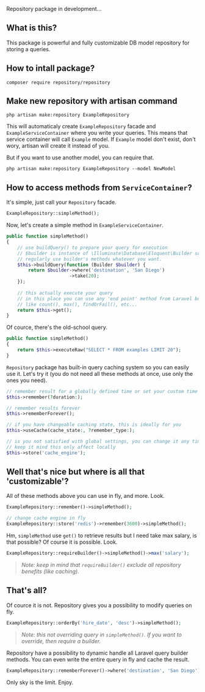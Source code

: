 Repository package in development...

What is this?
-
This package is powerful and fully customizable DB model repository for storing a queries.

How to intall package?
--
```
composer require repository/repository
```

Make new repository with artisan command
--
```
php artisan make:repository ExampleRepository
```
This will automaticaly create `ExampleRepository` facade and `ExampleServiceContainer` where you write your queries. This means that service container will call `Example` model. If `Example` model don't exist, don't wory, artisan will create it instead of you.

But if you want to use another model, you can require that.
```
php artisan make:repository ExampleRepository --model NewModel
```

How to access methods from `ServiceContainer`?
--

It's simple, just call your `Repository` facade.
```php
ExampleRepository::simpleMethod();
```

Now, let's create a simple method in `ExampleServiceContainer`.
```php
public function simpleMethod()
{
    // use buildQuery() to prepare your query for execution
    // $builder is instance of \Illuminate\Database\Eloquent\Builder so you can 
    // regularly use builder's methods whatever you want.
    $this->buildQuery(function (Builder $builder) {
        return $builder->where('destination', 'San Diego')
                       ->take(20);
    });
    
    // this actually execute your query
    // in this place you can use any 'end point' method from Laravel builder
    // like count(), max(), findOrFail(), etc...
    return $this->get();
}
```

Of cource, there's the old-school query.
```php
public function simpleMethod()
{
    return $this->executeRaw("SELECT * FROM examples LIMIT 20");
}
```

`Repository` package has built-in query caching system so you can easily use it.
Let's try it (you do not need all these methods at once, use only the ones you need).
```php
// remember result for a globally defined time or set your custom time
$this->remember(?duration:);

// remember results forever
$this->rememberForever();

// if you have changeable caching state, this is ideally for you
$this->useCache(cache_state:, ?remember_type:);

// is you not satisfied with global settings, you can change it any time
// keep it mind this only affect locally
$this->store('cache_engine');
```

Well that's nice but where is all that 'customizable'?
---

All of these methods above you can use in fly, and more. Look.
```php
ExampleRepository::remember()->simpleMethod();

// change cache engine in fly
ExampleRepository::store('redis')->remember(3600)->simpleMethod();
```

Hm, `simpleMethod` use `get()` to retrieve results but I need take max salary, is that possible? Of course it is possible. Look.
```php
ExampleRepository::requireBuilder()->simpleMethod()->max('salary');
```
> <i>Note: keep in mind that `requireBuilder()` exclude all repository benefits (like caching).</i>

That's all?
---
Of cource it is not. Repository gives you a possibility to modify queries on fly.
```php
ExampleRepository::orderBy('hire_date', 'desc')->simpleMethod();
```
> <i>Note: this not overriding query in `simpleMethod()`. If you want to override, then require a builder.</i>

Repository have a possibility to dynamic handle all Laravel query builder methods. You can even write the entire query in fly and cache the result.
```php
ExampleRepository::rememberForever()->where('destination', 'San Diego')->get();
```
Only sky is the limit. Enjoy.